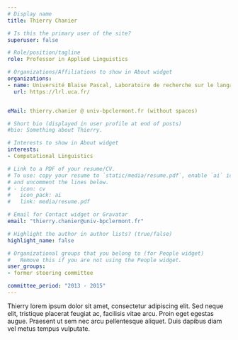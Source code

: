 ```yaml
---
# Display name
title: Thierry Chanier

# Is this the primary user of the site?
superuser: false

# Role/position/tagline
role: Professor in Applied Linguistics

# Organizations/Affiliations to show in About widget
organizations:
- name: Université Blaise Pascal, Laboratoire de recherche sur le langage (LRL)
  url: https://lrl.uca.fr/


eMail: thierry.chanier @ univ-bpclermont.fr (without spaces)

# Short bio (displayed in user profile at end of posts)
#bio: Something about Thierry.

# Interests to show in About widget
interests:
- Computational Linguistics

# Link to a PDF of your resume/CV.
# To use: copy your resume to `static/media/resume.pdf`, enable `ai` icons in `params.toml`, 
# and uncomment the lines below.
# - icon: cv
#   icon_pack: ai
#   link: media/resume.pdf

# Email for Contact widget or Gravatar
email: "thierry.chanier@univ-bpclermont.fr"

# Highlight the author in author lists? (true/false)
highlight_name: false

# Organizational groups that you belong to (for People widget)
#   Remove this if you are not using the People widget.
user_groups:
- former steering committee

committee_period: "2013 - 2015"
---
```


Thierry lorem ipsum dolor sit amet, consectetur adipiscing elit. Sed
neque elit, tristique placerat feugiat ac, facilisis vitae arcu. Proin eget
egestas augue. Praesent ut sem nec arcu pellentesque aliquet. Duis dapibus diam
vel metus tempus vulputate.
